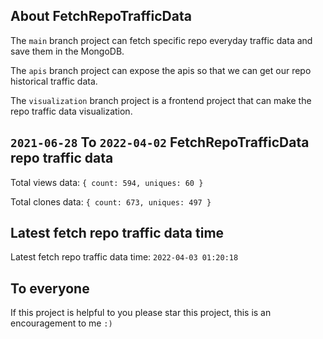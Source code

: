 ## About FetchRepoTrafficData

The `main` branch project can fetch specific repo everyday traffic data and save them in the MongoDB.

The `apis` branch project can expose the apis so that we can get our repo historical traffic data.

The `visualization` branch project is a frontend project that can make the repo traffic data visualization.

## `2021-06-28` To `2022-04-02` FetchRepoTrafficData repo traffic data

Total views data: `{ count: 594, uniques: 60 }`

Total clones data: `{ count: 673, uniques: 497 }`

## Latest fetch repo traffic data time

Latest fetch repo traffic data time: `2022-04-03 01:20:18`

## To everyone

If this project is helpful to you please star this project, this is an encouragement to me `:)`




